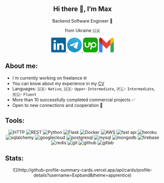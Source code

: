 <div id="header" align="center">
    <h2>Hi there 👋, I’m Max</h2>
    <p>Backend Software Engineer 🤖</p>
    <p>from Ukraine 🇺🇦</p>
</div>
<div id="social" align="center">
    <a href="https://www.linkedin.com/in/maksym-mishak-8012a128b/">
        <img src="./logo/Socials.svg" alt="LinkedIn" width="48" height="48">
    </a>
    <a href="https://t.me/explosive_band">
        <img src="./logo/Socials(1).svg" alt="Telegram" width="48" height="48">
    </a>
    <a href="https://www.upwork.com/freelancers/~01ad05b16fc311ce76?mp_source=share">
        <img src="./logo/upwork-roundedsquare-1 2.svg" alt="Upwork" width="48" height="48">
    </a>
    <a href="mailto:mishakmaksym@gmail.com">
        <img src="./logo/Group.svg" alt="Gmail" width="48" height="48">
    </a>
</div>

<h2><b>About me:</b></h2>

- I`m currently working on freelance 🌐
- You can know about my experience in my [CV](./resume/resume-eng.pdf)
- Languages: 🇺🇦- `Native`, 🇺🇸- `Upper-Intermediate`, 🇵🇱- `Intermediate`, 🇷🇺- `Fluent`
- More than 10 successfully completed commercial projects ✅
- Open to new connections and cooperation 👥

<h2><b>Tools: </b></h2>
<div id="tools" align="center">
	<img width="48" src="https://user-images.githubusercontent.com/25181517/192107854-765620d7-f909-4953-a6da-36e1ef69eea6.png" alt="HTTP" title="HTTP"/>
	<img width="48" src="https://user-images.githubusercontent.com/25181517/192107858-fe19f043-c502-4009-8c47-476fc89718ad.png" alt="REST" title="REST"/>
	<img width="48" src="https://user-images.githubusercontent.com/25181517/183423507-c056a6f9-1ba8-4312-a350-19bcbc5a8697.png" alt="Python" title="Python"/>
	<img width="48" src="https://user-images.githubusercontent.com/25181517/183423775-2276e25d-d43d-4e58-890b-edbc88e915f7.png" alt="Flask" title="Flask"/>
	<img width="48" src="https://user-images.githubusercontent.com/25181517/117207330-263ba280-adf4-11eb-9b97-0ac5b40bc3be.png" alt="Docker" title="Docker"/>
	<img width="48" src="https://user-images.githubusercontent.com/25181517/183896132-54262f2e-6d98-41e3-8888-e40ab5a17326.png" alt="AWS" title="AWS"/>
    <img width="48" src="https://cdn.jsdelivr.net/gh/devicons/devicon@latest/icons/fastapi/fastapi-original.svg" alt="fast api" title="fast api"/>
    <img width="48" src="https://cdn.jsdelivr.net/gh/devicons/devicon@latest/icons/heroku/heroku-original.svg" alt="heroku" title="heroku"/>
    <img width="48" src="https://cdn.jsdelivr.net/gh/devicons/devicon@latest/icons/sqlalchemy/sqlalchemy-original-wordmark.svg" alt="sqlalchemy" title="sqlalchemy"/>
    <img width="48" src="https://cdn.jsdelivr.net/gh/devicons/devicon@latest/icons/googlecloud/googlecloud-original.svg" alt="googlecloud" title="googlecloud"/>
    <img width="48" src="https://cdn.jsdelivr.net/gh/devicons/devicon@latest/icons/postgresql/postgresql-original-wordmark.svg" alt="postgresql" title="postgresql"/>
    <img width="48" src="https://cdn.jsdelivr.net/gh/devicons/devicon@latest/icons/mysql/mysql-original-wordmark.svg" alt="mysql" title="mysql"/>
    <img width="48" src="https://cdn.jsdelivr.net/gh/devicons/devicon@latest/icons/mongodb/mongodb-original-wordmark.svg" alt="mongodb" title="mongodb"/>
    <img width="48" src="https://cdn.jsdelivr.net/gh/devicons/devicon@latest/icons/firebase/firebase-original-wordmark.svg" alt="firebase" title="firebase"/>
    <img width="48" src="https://cdn.jsdelivr.net/gh/devicons/devicon@latest/icons/redis/redis-original-wordmark.svg" alt="redis" title="redis"/>
    <img width="48" src="https://cdn.jsdelivr.net/gh/devicons/devicon@latest/icons/git/git-original-wordmark.svg" alt="git" title="git"/>
    <img width="48" src="https://cdn.jsdelivr.net/gh/devicons/devicon@latest/icons/github/github-original-wordmark.svg" alt="github" title="github"/>
    <img width="48" src="https://cdn.jsdelivr.net/gh/devicons/devicon@latest/icons/gitlab/gitlab-original-wordmark.svg" alt="gitlab" title="gitlab"/>
          
</div>

<h2><b>Stats: </b></h2>

<div id="stats" align="center">
    ![](http://github-profile-summary-cards.vercel.app/api/cards/profile-details?username=Expband&theme=apprentice) 
</div>

<!--
**Expband/Expband** is a ✨ _special_ ✨ repository because its `README.md` (this file) appears on your GitHub profile.

Here are some ideas to get you started:

- 🔭 I’m currently working on ...
- 🌱 I’m currently learning ...
- 👯 I’m looking to collaborate on ...
- 🤔 I’m looking for help with ...
- 💬 Ask me about ...
- 📫 How to reach me: ...
- 😄 Pronouns: ...
- ⚡ Fun fact: ...
-->
